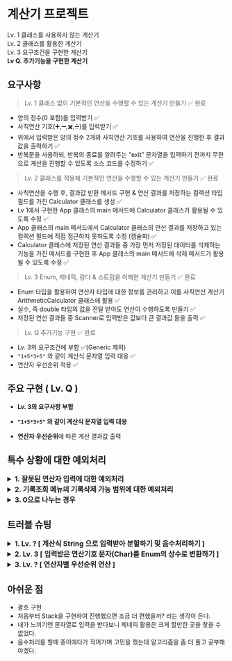 # 계산기 프로젝트

Lv. 1 클래스를 사용하지 않는 계산기  
Lv. 2  클래스를 활용한 계산기  
Lv. 3  요구조건을 구현한 계산기  
**Lv Q. 추가기능을 구현한 계산기**

## 요구사항

> Lv. 1 클래스 없이 기본적인 연산을 수행할 수 있는 계산기 만들기  ✅ 완료  
- 양의 정수(0 포함)를 입력받기 ✅
- 사칙연산 기호(➕,➖,✖️,➗)를 입력받기 ✅
- 위에서 입력받은 양의 정수 2개와 사칙연산 기호를 사용하여 연산을 진행한 후 결과값을 출력하기 ✅
- 반복문을 사용하되, 반복의 종료를 알려주는 “exit” 문자열을 입력하기 전까지 무한으로 계산을 진행할 수 있도록 소스 코드를 수정하기 ✅
  
> Lv. 2  클래스를 적용해 기본적인 연산을 수행할 수 있는 계산기 만들기  ✅ 완료  
- 사칙연산을 수행 후, 결과값 반환 메서드 구현 & 연산 결과를 저장하는 컬렉션 타입 필드를 가진 Calculator 클래스를 생성 ✅
- Lv 1에서 구현한 App 클래스의 main 메서드에 Calculator 클래스가 활용될 수 있도록 수정 ✅
- App 클래스의 main 메서드에서 Calculator 클래스의 연산 결과를 저장하고 있는 컬렉션 필드에 직접 접근하지 못하도록 수정 (캡슐화) ✅
- Calculator 클래스에 저장된 연산 결과들 중 가장 먼저 저장된 데이터를 삭제하는 기능을 가진 메서드를 구현한 후 App 클래스의 main 메서드에 삭제 메서드가 활용될 수 있도록 수정 ✅

> Lv. 3  Enum, 제네릭, 람다 & 스트림을 이해한 계산기 만들기  ✅ 완료  
- Enum 타입을 활용하여 연산자 타입에 대한 정보를 관리하고 이를 사칙연산 계산기 ArithmeticCalculator 클래스에 활용 ✅
- 실수, 즉 double 타입의 값을 전달 받아도 연산이 수행하도록 만들기 ✅
- 저장된 연산 결과들 중 Scanner로 입력받은 값보다 큰 결과값 들을 출력 ✅

> Lv. Q  추가기능 구현 ✅ 완료
- Lv. 3의 요구조건에 부합 ✅(Generic 제외)
- `"1+5*3+5"` 와 같이 계산식 문자열 입력 대응 ✅
- 연산자 우선순위 적용 ✅
  
## 주요 구현 ( Lv. Q )

- **Lv. 3의 요구사항 부합**  

- **`"1+5*3+5"` 와 같이 계산식 문자열 입력 대응**  

- **연산자 우선순위**에 따른 계산 결과값 출력



## 특수 상황에 대한 예외처리

<details>


<summary style="font-size: 16px;">
<strong> 1. 잘못된 연산자 입력에 대한 예외처리</strong>
</summary>


`MyOperator` Enum에서 사용자의 잘못된 연산자(예: `@`, `#`, `$`) 입력에   `IllegalArgumentException`을 발생  
→ `MyOperator.getOperator()` 메서드는 연산자에 해당하는 값을 찾을 수 없으면 예외처리

```java
public static MyOperator getOperator(char operatorChar) {     
    return Arrays.stream(values())     //MyOperator에 정의된 모든 값 = value(), 배열을 스트림으로 변환 = stream()
        .filter(check -> check.operationChar == operatorChar)  //MyOperator에 정의된 연산자와 입력받은 operatorChar를 비교
        .findFirst()                            // 필터링을 거친 스트림에서 첫 번째 요소를 반환
        .orElseThrow(() -> new IllegalArgumentException("잘못된 연산자 : " + operatorChar));    //값을 찾을 수 없는경우
}
```

`ArithmeticCalculator` 클래스에서는 try-catch문을 이용해 오류 문구 및 잘못된 연산자 안내

```java
try {
  double result = myCalculator.Calculate(input);
  System.out.println("결과값 : " + result);
  }
  catch (Exception e) {
    System.out.println(e);
    }
```

</details>

<details>

<summary style="font-size: 16px;">
<strong>2. 기록조회 메뉴의 기록삭제 가능 범위에 대한 예외처리</strong>
</summary>

사용자가 특정 계산이력을 삭제할 때, 잘못된 인덱스를 입력하는 경우에 대한 예외처리  
1. 숫자로 기록을 지정하지 않은 경우  
2. 저장된 범위를 벗어나는 경우
3. 그 외의 예외사항


`setHisory` 메소드, 
```java
public void setHistory(int idx) {
  if (idx > calHistory.size()) {
    System.out.println("저장된 범위를 벗어났습니다.");
    }
  else {
    try {
      calHistory.remove(idx);
      System.out.println(idx + " 번째 계산이 삭제되었습니다.");
      } catch (Exception e) {
        System.out.println("오류발생 내용 : " + e);
        }
      }
}
```

```java
if(inputAnswer.toUpperCase().equals("Y")) {   //대소문자 구분을 위한 toUpperCase
  System.out.println("몇번째 기록을 삭제하시겠습니까?");
  try {
    inChoiceNum = scanner.nextInt();
    scanner.nextLine();
    myCalculator.setHistory(inChoiceNum);
    }catch (NumberFormatException e) {    //숫자가 아닌경우
      System.out.println("잘못된 입력입니다. 숫자를 입력해주세요.");
      continue;
    }catch (Exception e) {    //그 외 (-1 입력 등..)
      System.out.println("잘못된 입력입니다." + e);
      continue;
    }
  }
```

### 3. 계산식의 마지막 숫자 처리
사용자의 입력을 처리하는 `Calculate` 메소드에서 `"1+1+1"` 을 입력받은 경우 마지막 숫자 1은 `numList` 에 추가되지 않기 때문에 `stringBuilder`의 길이를 확인하고, 마지막 값을 `numList`에 추가

```java
for (int i = 0; i < input.length(); i++) {
  char inputChar = input.charAt(i);
  
  if (Character.isDigit(inputChar) || inputChar == '.') // input의 i번째 문자가 숫자인 경우
  {
    stringBuilder.append(inputChar);
  }
  else                                                  // 그 외의 경우(연산기호)
  {
    numList.add(Double.parseDouble(stringBuilder.toString()));
    stringBuilder.setLength(0);
    operList.add(MyOperator.getOperator(inputChar));
  }
}
```

```java
if (stringBuilder.length() > 0)     
{
  //stringBuilder가 비어있지 않은 경우(마지막 숫자) → numList에 추가
  numList.add(Double.parseDouble(stringBuilder.toString()));
}
```

</details>

<details>

<summary style="font-size: 16px;">
<strong>3. 0으로 나누는 경우</strong>
</summary>

`Enum`인 `MyOperator`에서 `DIVISION` 연산에서 0으로 나누는 경우 `ArithmeticException` 오류발생
`ArithmeticCalculator` 클래스에서 해당 오류내용을 출력 및 예외처리

```java
//MyOperator(Enum)
PLUS('+', (a, b) -> a + b),
MINUS('-', (a, b) -> a - b),
TIMES('*', (a, b) -> a * b),
DIVISION('/', (a, b) -> {
    if (b == 0) throw new ArithmeticException("0으로 나눌 수 없습니다.");
    return a / b;
});
```

```java
// ArithmeticCalculator 클래스의 계산식을 입력받는 부분
System.out.println("계산식을 입력하세요.");
String input = scanner.nextLine();
try {
  double result = myCalculator.Calculate(input);
  System.out.println("결과값 : " + result);
} catch (Exception e) {
  System.out.println(e);
}
```

</details>

## 트러블 슈팅


<details>

<summary style="font-size: 16px;">
<strong>1. Lv. ? [ 계산식 String 으로 입력받아 분할하기 및 음수처리하기 ]</strong>
</summary>

기존에는 첫번째 숫자`num1`, 연산기호`operator`, 두번째 숫자`num2` 를 입력받아 간단하게 처리할 수 있었지만 여러 수식이 입력되는 경우 이를 분할하여 처리하는 기능을 구현하고자 했습니다.

기존 저장방식  
`inNumFirst` 숫자1  
`inNumSecond` 숫자2  
`inCalOperator` 연산자


1. 사용자의 `"1+2*3+5"` 같은 입력 형태를 숫자와 연산자로 분리하는 기능 필요  

> 숫자를 저장하는 List<Double> numList  
> 연산자를 저장하는 List<MyOperator> operList  
각각 숫자와 연산자를 분리하여 저장, 연산처리

```java
StringBuilder stringBuilder = new StringBuilder();
List<Double> numList = new ArrayList<>();   //숫자 저장
List<MyOperator> operList = new ArrayList<>();  //연산자 저장

for (int i = 0; i < input.length(); i++) {
  char inputChar = input.charAt(i);
  
  if (Character.isDigit(inputChar) || inputChar == '.') // 숫자인경우 (소수점포함)
  {
    stringBuilder.append(inputChar);
  }
  else    //연산자인 경우 numList에 추가 후 stringBuilder 초기화
  {
    numList.add(Double.parseDouble(stringBuilder.toString()));
    stringBuilder.setLength(0);
    operList.add(MyOperator.getOperator(inputChar));
  }
}

if (stringBuilder.length() > 0)     // 마지막 숫자 처리 필요
{
    numList.add(Double.parseDouble(stringBuilder.toString()));
}
```

위와 같은 코드에서는 "1+2*3+5"와 같은 수식은 제대로 처리가 되었지만, 음수를 포함한 수식은 오류가 발생했습니다.

"-5+2"와 같은 입력, "2*-5"와 같은 입력의 경우를 위해 numList에 음수를 추가하는 조건이 필요했습니다. 

1. "-5+2"와 같은 입력에서 -5 의 -를 연산자로 인식하여 음수로 처리하지 않고 operList에 추가되어 오류 발생  
> 현재 문자가 숫자인 경우와 연산자인 경우를 구분할 수 있는 `boolean isNumberOrOperator` 변수 이용  
> `-` 연산자가 입력된 경우 `isNumberOrOperator` 값이 true일때만 음수로 처리  
> 처음 입력되는 문자는 반드시 숫자이므로  `isNumberOrOperator` 를 true로 초기화

```java
// 현재 입력된 문자가 숫자(음수)인지 연산자인지 체크함, 처음 문자는 반드시 숫자이기 때문에 true로 초기화
boolean isNumberOrOperator = true;

for (int i = 0; i < input.length(); i++) {
    char inputChar = input.charAt(i);

    // 입력된 값이 숫자 또는 소수점인 경우
    if (Character.isDigit(inputChar) || inputChar == '.') {
        stringBuilder.append(inputChar);
        isNumberOrOperator = false;
    }
    // 입력된 값이 '-' 연산자이며 숫자가 오는 순서인 경우 ( 음수로 저장 되어야 하는 경우, 스트링빌더에 - append )
    else if (inputChar == '-' && isNumberOrOperator) {
        stringBuilder.append(inputChar);
    }
    // 연산자가 입력된 경우
    else {
        if (stringBuilder.length() > 0) {   //numList에 add 후 초기화
            numList.add(Double.parseDouble(stringBuilder.toString()));
            stringBuilder.setLength(0);
        }

        operList.add(MyOperator.getOperator(inputChar));
        isNumberOrOperator = true;  // 연산자가 온 후 숫자가 와야하니 true
    }
}

// 마지막 숫자 처리 필요
if (stringBuilder.length() > 0) {
    numList.add(Double.parseDouble(stringBuilder.toString()));
}
```
`boolean`타입의 `isNumberOrOperator` 변수를 이용해 다음에 입력되는 문자를 숫자 혹은 연산자로 나누어 진행할 수 있었습니다.

if문 `(Character.isDigit(inputChar) || inputChar == '.')`  
- 현재 문자가 숫자 또는 소수점인 경우 stringBuilder에 해당 문자를 추가
- `isNumberOrOperator`를 `false`로 변경하여 계속해서 숫자를 추가

else if문 `(inputChar == '-' && isNumberOrOperator)`
- `-`가 입력되고, 그 전에 연산자가 나오거나 수식의 첫 번째 값일 경우 음수처리

else문  
- 숫자와 연산자가 처리될 때 호출  
- 연산자 뒤에 오는 숫자는 문자열을 `numList`에 추가하고 `StringBuilder`를 초기화  
- 연산자는 `operList`에 저장  
- `isNumberOrOperator`를 true로 변경 다음에 올 문자를 숫자로 변경

예시  
`-5.2+3`을 입력한 경우  
 `-5.2 → numList: [-5.2], operList: []`  
 `+ → numList: [-5.2], operList: [PLUS]`  
 `3 → numList: [-5.2, 3.0], operList: [PLUS]` 결과값 : -2.2  

`-7.2-2`을 입력한 경우  
`-7.2 → numList: [-7.2], operList: []`  
`- → numList: [-7.2], operList: [MINUS]`  
`2 → numList: [-7.2, 2.0], operList: [MINUS]` 결과값 : -9.2  

`5+5*-3`을 입력한 경우  
`5 → numList: [5.0], operList: []`  
`+ → numList: [5.0], operList: [PLUS]`  
`5 → numList: [5.0, 5.0], operList: [PLUS]`  
`* → numList: [5.0, 5.0], operList: [PLUS ,TIMES]`  
`-3 → numList: [5.0, 5.0, -3.0], operList: [PLUS ,TIMES]` 결과값 : -10.0   

이로써 문자열 입력데이터 분할 및 음수처리를 완료하였습니다.

</details>


<details>

<summary style="font-size: 16px;">
<strong>2. Lv. 3 [ 입력받은 연산기호 문자(Char)를 Enum의 상수로 변환하기 ]</strong>
</summary>


연산자별 우선순위를 적용한 사칙연산을 효과적으로 처리하기 위해 Enum을 사용했습니다.

기존 Lv.2에 해당하는 클래스를 이용한 계산기 도전과제에서는 `switch`문을 이용한 연산을 진행했었기에 `Enum`을 만들고, 람다식을 활용하여 연산을 진행하도록 수정했습니다.

Enum을 활용한 코드를 작성 후 실행했으나, 계산 도중 `Enum`에서 해당하는 연산을 찾을 수 없는 오류가 발생했습니다.

1. 입력받은 연산 기호( + , - , * , / )그대로 `Enum`을 사용
   - `Enum`의 상수로 변환하는 과정이 없음
2. 연산자가 `char`로 저장되어 `Enum`에서 해당하는 연산자를 찾을 수 없음

기존에는 입력받은 연산기호를 `char`로 저장하여 `switch`문으로 계산하다보니 `Enum`을 제대로 활용할 수 없었습니다.

`Enum`에 적절한 상수로 변환해주는 과정이 필요하다는걸 알고 연산기호를 적절한 `Enum`의 상수로 변환해주는 과정을 추가했습니다.

```java
//Class를 활용한 계산기의 Calculator 클래스
switch (operator) {
  case '+':
    result = firstNum + secondNum;
    break;
  case '-':
    result = firstNum - secondNum;
    break;
  case '*':
    result = firstNum * secondNum;
    break;
  case '/':
    if (secondNum == 0) {
    System.out.println("분모가 0입니다.");
    break;
    }
    result = firstNum / secondNum;
    break;
  default:
    System.out.println("잘못된 연산자입니다.");
    result = firstNum / secondNum;
    break;
}
```

하지만 입력받은 연산자를 `Enum` 에서 변환하는것이 아닌 계산과 관련된 `Calculate` 클래스에서 처리하는것이 부적절하다 판단하여 후에 추가기능을 구현한 계산기에서는 다음과 같이 변경합니다.

```java
// Lv. ? 추가기능을 구현한 계산기
public static MyOperator getOperator(char operatorChar) {
  return Arrays.stream(values())
              .filter(check -> check.operationChar == operatorChar)
              .findFirst()
              .orElseThrow(() -> new IllegalArgumentException("잘못된 연산자 : " + operatorChar));
}
```

`Enum` 내부에 `getOperator` 메소드를 작성해 계산 처리 과정 중 `operList`에 연산자를 저장할 때 `getOperator()`를 통해 변환 후 operList에 저장 후 `Enum`을 사용하도록 수정했습니다.

</details>


<details>

<summary style="font-size: 16px;">
<strong>3. Lv. ? [ 연산자별 우선순위 연산 ]</strong>
</summary>


문자열이 입력됨에 따라 입력값을 순서대로 연산하는게 아닌 우선순위가 필요했습니다.

`1+1*2` 를 입력하는 경우 3의 결과가 나와야하는데, 우선순위를 정하지 않아 4가 출력되고 있었습니다.

우선순위에 따른 연산은 Lv. 3에서 작성한 코드가 없기때문에 새로 작성해야 했습니다.

이 사항은 `Enum` 에서 `highPriority()` 메서드를 통해 TIMES, DIVISION 연산이 높은 우선순위를 가지는지 `true` , `false` 를 리턴하여 순서에 맞게 진행되도록 작성했습니다.

```java
public boolean highPriority() {
  return this == TIMES || this == DIVISION; //TIMES, DIVISION 연산인 경우 return true
  }
```

```java
// 우선순위 연산 먼저 처리
for (int i = 0; i < operList.size(); i++) {
  if (operList.get(i).highPriority()) { //우선순위 결과가 true인 경우 실행
    double result = operList.get(i).doCalculator(numList.get(i), numList.get(i + 1));
    numList.remove(i + 1);  //i, i+1 연산 후 numList의 i+1 삭제
    numList.set(i, result); //i 번째에 결과값 설정
    operList.remove(i);     //operList의 i 번째도 계산완료에 따른 삭제
    i--;  //List를 remove 하기 때문에 List 전체 크기가 줄어듦에 따라 i--
    }
}

// 남은 +, - 계산
double result = numList.get(0);
for (int i = 0; i < operList.size(); i++) {
    result = operList.get(i).doCalculator(result, numList.get(i + 1));
}
```
작성된 코드로 `*` , `/` 연산을 먼저 실행한 후 `+` , `-` 연산을 진행할 수 있게 되었습니다.
</details>

## 아쉬운 점

- 괄호 구현
- 처음부터 Stack을 구현하여 진행했으면 조금 더 편했을까? 라는 생각이 든다.
- 내가 느끼기엔 문자열로 입력을 받다보니 제네릭 활용은 크게 할만한 곳을 찾을 수 없었다.
- 음수처리를 할때 종이에다가 적어가며 고민을 했는데 알고리즘을 좀 더 풀고 공부해야겠다.
